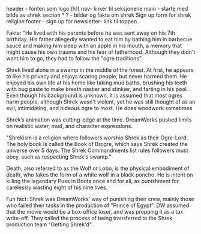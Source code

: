 header - fonten som logo (h1) nav- linker til seksjonene
main - starte med bilde av shrek
section * ? - bilder og fakta om shrek
Sign up form for shrek religion
footer - sign up for newsletter- link til toppen

Fakta:
"He lived with his parents before he was sent away on his 7th birthday. His father allegedly wanted to eat him by bathing him in barbecue sauce and making him sleep with an apple in his mouth, a memory that might cause his own trauma and his fear of fatherhood. Although they didn't want him to go, they had to follow the "ogre traditions”

Shrek lived alone in a swamp in the middle of the forest. At first, he appears to like his privacy and enjoys scaring people, but never harmed them. He enjoyed his own life at his home like taking mud baths, brushing his teeth with bug paste to make breath nastier and stinkier, and farting in his pool. Even though his background is unknown, it is assumed that most ogres harm people, although Shrek wasn't violent, yet he was still thought of as an evil, intimidating, and hideous ogre to most. He does woodwork sometimes

Shrek’s animation was cutting-edge at the time. DreamWorks pushed limits on realistic water, mud, and character expressions.

"Shrekism is a religion where followers worship Shrek as their Ogre-Lord. The holy book is called the Book of Brogre, which says Shrek created the universe over 5 days. The Shrek Commandments list rules followers must obey, such as respecting Shrek's swamp."

Death, also referred to as the Wolf or Lobo, is the physical embodiment of death, who takes the form of a white wolf in a black poncho. He is intent on killing the legendary Puss in Boots once and for all, as punishment for carelessly wasting eight of his nine lives.

Fun fact: Shrek was DreamWorks' way of punishing their crew, mainly those who failed their tasks in the production of "Prince of Egypt".
DW assumed that the movie would be a box-office loser, and was prepping it as a tax write-off. They called the process of being transferred to the Shrek production team "Getting Shrek'd".